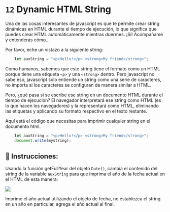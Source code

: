 # `12` Dynamic HTML String

Una de las cosas interesantes de javascript es que te permite crear string dinámicas en HTML durante el tiempo de ejecución, lo que significa que puedes crear HTML automáticamente mientras duermes. ¡Si! Acompañame y entenderás cómo...

Por favor, eche un vistazo a la siguiente string:
```javascript 
    let auxString = "<p>Hello!</p> <strong>My friend</strong>";
```
Como humanos, sabemos que este string tiene el formato como un HTML porque tiene una etiqueta `<p>` y una `<strong>` dentro. Pero javascript no sabe eso, javascript solo entiende un string como una serie de caracteres, no importa si los caracteres se configuran de manera similar a HTML.

Pero, ¿qué pasa si se escribe ese string en un documento HTML durante el tiempo de ejecución? El navegador interpretará ese string como HTML (es lo que hacen los navegadores) y la representará como HTML, eliminando las etiquetas y aplicando su formato respectivo en el texto restante.

Aquí está el código que necesitas para imprimir cualquier string en el documento html.
```js
    let auxString = "<p>Hello!</p> <strong>My friend</strong>";
    document.write(mystring);
```
## 📝 Instrucciones:
Usando la función getFullYear del objeto `Date()`, cambia el contenido del string de la variable `auxString` para que imprima el año de la fecha actual en el HTML de esta manera:

![](http://i.imgur.com/HpinbLP.png "")

Imprime el año actual utilizando el objeto de fecha, no establezca el string en un año en particular, agrega el año actual al final.